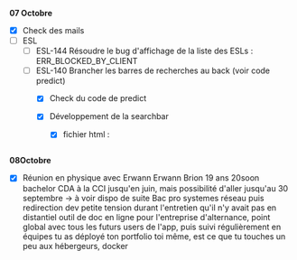 **07 Octobre**
- [x] Check des mails
- [ ] ESL
    - [ ] ESL-144 Résoudre le bug d'affichage de la liste des ESLs : ERR_BLOCKED_BY_CLIENT
    - [ ] ESL-140 Brancher les barres de recherches au back (voir code predict)
        - [x] Check du code de predict
        - [x] Développement de la searchbar
            - [x] fichier html : 
            ```
            ```


**08Octobre**
- [x] Réunion en physique avec Erwann
Erwann Brion 19 ans 20soon bachelor CDA à la CCI jusqu'en juin, mais possibilité d'aller jusqu'au 30 septembre → à voir
dispo de suite
Bac pro systemes réseau puis redirection dev 
petite tension durant l'entretien qu'il n'y avait pas en distantiel
outil de doc en ligne pour l'entreprise d'alternance, point global avec tous les futurs users de l'app, puis suivi régulièrement en équipes
tu as déployé ton portfolio toi même, est ce que tu touches un peu aux hébergeurs, docker 

